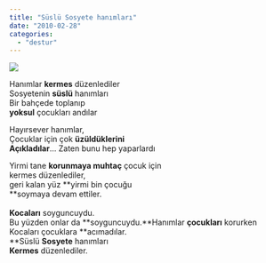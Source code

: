 ```yaml
---
title: "Süslü Sosyete hanımları"
date: "2010-02-28"
categories: 
  - "destur"
---
```


![](/uploads/image/kermes.jpg)

Hanımlar **kermes** düzenlediler  
Sosyetenin **süslü** hanımları  
Bir bahçede toplanıp  
**yoksul** çocukları andılar  
  
Hayırsever hanımlar,  
Çocuklar için çok **üzüldüklerini  
Açıkladılar**… Zaten bunu hep yaparlardı  
  
Yirmi tane **korunmaya muhtaç** çocuk için  
kermes düzenlediler,  
geri kalan yüz **yirmi bin çocuğu  
**soymaya devam ettiler.  
   
**Kocaları** soyguncuydu.  
Bu yüzden onlar da **soyguncuydu.**Hanımlar **çocukları** korurken  
Kocaları çocuklara **acımadılar.  
**Süslü **Sosyete** hanımları  
**Kermes** düzenlediler.
